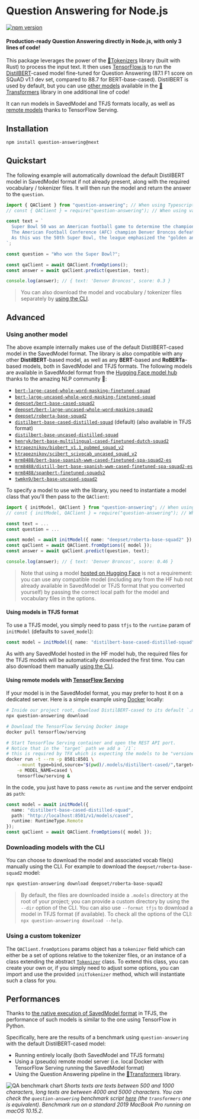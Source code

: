 # Question Answering for Node.js

[![npm version](https://badge.fury.io/js/question-answering.svg)](https://www.npmjs.com/package/question-answering)

#### Production-ready Question Answering directly in Node.js, with only 3 lines of code!

This package leverages the power of the [🤗Tokenizers](https://github.com/huggingface/tokenizers) library (built with Rust) to process the input text. It then uses [TensorFlow.js](https://www.tensorflow.org/js) to run the [DistilBERT](https://arxiv.org/abs/1910.01108)-cased model fine-tuned for Question Answering (87.1 F1 score on SQuAD v1.1 dev set, compared to 88.7 for BERT-base-cased). DistilBERT is used by default, but you can use [other models](#models) available in the [🤗Transformers](https://github.com/huggingface/transformers) library in one additional line of code!

It can run models in SavedModel and TFJS formats locally, as well as [remote models](#remote-model) thanks to TensorFlow Serving.

## Installation

```bash
npm install question-answering@next
```

## Quickstart

The following example will automatically download the default DistilBERT model in SavedModel format if not already present, along with the required vocabulary / tokenizer files. It will then run the model and return the answer to the `question`.

```typescript
import { QAClient } from "question-answering"; // When using Typescript or Babel
// const { QAClient } = require("question-answering"); // When using vanilla JS

const text = `
  Super Bowl 50 was an American football game to determine the champion of the National Football League (NFL) for the 2015 season.
  The American Football Conference (AFC) champion Denver Broncos defeated the National Football Conference (NFC) champion Carolina Panthers 24–10 to earn their third Super Bowl title. The game was played on February 7, 2016, at Levi's Stadium in the San Francisco Bay Area at Santa Clara, California.
  As this was the 50th Super Bowl, the league emphasized the "golden anniversary" with various gold-themed initiatives, as well as temporarily suspending the tradition of naming each Super Bowl game with Roman numerals (under which the game would have been known as "Super Bowl L"), so that the logo could prominently feature the Arabic numerals 50.
`;

const question = "Who won the Super Bowl?";

const qaClient = await QAClient.fromOptions();
const answer = await qaClient.predict(question, text);

console.log(answer); // { text: 'Denver Broncos', score: 0.3 }
```

> You can also download the model and vocabulary / tokenizer files separately by [using the CLI](#cli).

## Advanced

<a name="models"></a>
### Using another model

The above example internally makes use of the default DistilBERT-cased model in the SavedModel format. The library is also compatible with any other __DistilBERT__-based model, as well as any __BERT__-based and __RoBERTa__-based models, both in SavedModel and TFJS formats. The following models are available in SavedModel format from the [Hugging Face model hub](https://huggingface.co/models) thanks to the amazing NLP community 🤗:

* [`bert-large-cased-whole-word-masking-finetuned-squad`](https://huggingface.co/bert-large-cased-whole-word-masking-finetuned-squad)
* [`bert-large-uncased-whole-word-masking-finetuned-squad`](https://huggingface.co/bert-large-uncased-whole-word-masking-finetuned-squad)
* [`deepset/bert-base-cased-squad2`](https://huggingface.co/deepset/bert-base-cased-squad2)
* [`deepset/bert-large-uncased-whole-word-masking-squad2`](https://huggingface.co/deepset/bert-large-uncased-whole-word-masking-squad2)
* [`deepset/roberta-base-squad2`](https://huggingface.co/deepset/roberta-base-squad2)
* [`distilbert-base-cased-distilled-squad`](https://huggingface.co/distilbert-base-cased-distilled-squad) (default) (also available in TFJS format)
* [`distilbert-base-uncased-distilled-squad`](https://huggingface.co/distilbert-base-uncased-distilled-squad)
* [`henryk/bert-base-multilingual-cased-finetuned-dutch-squad2`](https://huggingface.co/henryk/bert-base-multilingual-cased-finetuned-dutch-squad2)
* [`ktrapeznikov/biobert_v1.1_pubmed_squad_v2`](https://huggingface.co/ktrapeznikov/biobert_v1.1_pubmed_squad_v2)
* [`ktrapeznikov/scibert_scivocab_uncased_squad_v2`](https://huggingface.co/ktrapeznikov/scibert_scivocab_uncased_squad_v2)
* [`mrm8488/bert-base-spanish-wwm-cased-finetuned-spa-squad2-es`](https://huggingface.co/mrm8488/bert-base-spanish-wwm-cased-finetuned-spa-squad2-es)
* [`mrm8488/distill-bert-base-spanish-wwm-cased-finetuned-spa-squad2-es`](https://huggingface.co/mrm8488/distill-bert-base-spanish-wwm-cased-finetuned-spa-squad2-es)
* [`mrm8488/spanbert-finetuned-squadv2`](https://huggingface.co/mrm8488/spanbert-finetuned-squadv2)
* [`twmkn9/bert-base-uncased-squad2`](https://huggingface.co/twmkn9/bert-base-uncased-squad2)

To specify a model to use with the library, you need to instantiate a model class that you'll then pass to the `QAClient`:

```typescript
import { initModel, QAClient } from "question-answering"; // When using Typescript or Babel
// const { initModel, QAClient } = require("question-answering"); // When using vanilla JS

const text = ...
const question = ...

const model = await initModel({ name: "deepset/roberta-base-squad2" });
const qaClient = await QAClient.fromOptions({ model });
const answer = await qaClient.predict(question, text);

console.log(answer); // { text: 'Denver Broncos', score: 0.46 }
```

> Note that using a model [hosted on Hugging Face](https://huggingface.co/models) is not a requirement: you can use any compatible model (including any from the HF hub not already available in SavedModel or TFJS format that you converted yourself) by passing the correct local path for the model and vocabulary files in the options.

#### Using models in TFJS format

To use a TFJS model, you simply need to pass `tfjs` to the `runtime` param of `initModel` (defaults to `saved_model`):

```typescript
const model = initModel({ name: "distilbert-base-cased-distilled-squad", runtime: RuntimeType.TFJS });
```

As with any SavedModel hosted in the HF model hub, the required files for the TFJS models will be automatically downloaded the first time. You can also download them manually [using the CLI](#cli).

<a name="remote-model"></a>
#### Using remote models with [TensorFlow Serving](https://www.tensorflow.org/tfx/guide/serving)

If your model is in the SavedModel format, you may prefer to host it on a dedicated server. Here is a simple example using [Docker](https://www.tensorflow.org/tfx/serving/docker) locally:

```bash
# Inside our project root, download DistilBERT-cased to its default `.models` location
npx question-answering download

# Download the TensorFlow Serving Docker image
docker pull tensorflow/serving

# Start TensorFlow Serving container and open the REST API port.
# Notice that in the `target` path we add a `/1`:
# this is required by TFX which is expecting the models to be "versioned"
docker run -t --rm -p 8501:8501 \
    --mount type=bind,source="$(pwd)/.models/distilbert-cased/",target="/models/cased/1" \
    -e MODEL_NAME=cased \
    tensorflow/serving &
```

In the code, you just have to pass `remote` as `runtime` and the server endpoint as `path`:

```typescript
const model = await initModel({
  name: "distilbert-base-cased-distilled-squad",
  path: "http://localhost:8501/v1/models/cased",
  runtime: RuntimeType.Remote
});
const qaClient = await QAClient.fromOptions({ model });
```

<a name="cli"></a>
### Downloading models with the CLI

You can choose to download the model and associated vocab file(s) manually using the CLI. For example to download the `deepset/roberta-base-squad2` model:
```bash
npx question-answering download deepset/roberta-base-squad2
```

> By default, the files are downloaded inside a `.models` directory at the root of your project; you can provide a custom directory by using the `--dir` option of the CLI. You can also use `--format tfjs` to download a model in TFJS format (if available). To check all the options of the CLI: `npx question-answering download --help`.

### Using a custom tokenizer

The `QAClient.fromOptions` params object has a `tokenizer` field which can either be a set of options relative to the tokenizer files, or an instance of a class extending the abstract [`Tokenizer`](./src/tokenizers/tokenizer.ts) class. To extend this class, you can create your own or, if you simply need to adjust some options, you can import and use the provided `initTokenizer` method, which will instantiate such a class for you.

## Performances

Thanks to [the native execution of SavedModel format](https://groups.google.com/a/tensorflow.org/d/msg/tfjs/Xtf6s1Bpkr0/7-Eqn8soAwAJ) in TFJS, the performance of such models is similar to the one using TensorFlow in Python.

Specifically, here are the results of a benchmark using `question-answering` with the default DistilBERT-cased model:

* Running entirely locally (both SavedModel and TFJS formats)
* Using a (pseudo) remote model server (i.e. local Docker with TensorFlow Serving running the SavedModel format)
* Using the Question Answering pipeline in the [🤗Transformers](https://github.com/huggingface/transformers) library.

![QA benchmark chart](https://docs.google.com/spreadsheets/d/e/2PACX-1vRCprbDB9T8nwdOpRv2pmlOXWKw3vVOx5P2jbn7hipjCyaGRuQS3u5KWpE7ux5Q0jbqT9HFVMivkI4x/pubchart?oid=2051609279&format=image)
_Shorts texts are texts between 500 and 1000 characters, long texts are between 4000 and 5000 characters. You can check the `question-answering` benchmark script [here](./scripts/benchmark.js) (the `transformers` one is equivalent). Benchmark run on a standard 2019 MacBook Pro running on macOS 10.15.2._
